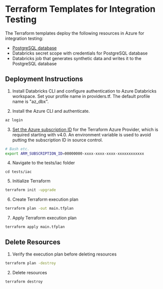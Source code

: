 # Terraform Templates for Integration Testing

The Terraform templates deploy the following resources in Azure for integration testing:
- [PostgreSQL database](https://learn.microsoft.com/en-us/azure/developer/terraform/deploy-postgresql-flexible-server-database?tabs=azure-cli)
- Databricks secret scope with credentials for PostgreSQL database
- Databricks job that generates synthetic data and writes it to the PostgreSQL database

## Deployment Instructions

1. Install Databricks CLI and configure authentication to Azure Databricks workspace. Set your profile name in providers.tf. The default profile name is "az_dbx".

2. Install the Azure CLI and authenticate.

```sh
az login
```

3. [Set the Azure subscription ID](https://registry.terraform.io/providers/hashicorp/azurerm/latest/docs/guides/4.0-upgrade-guide#specifying-subscription-id-is-now-mandatory) for the Terraform Azure Provider, which is required starting with v4.0. An environment variable is used to avoid putting the subscription ID in source control.

```sh
# Bash etc.
export ARM_SUBSCRIPTION_ID=00000000-xxxx-xxxx-xxxx-xxxxxxxxxxxx
```

4. Navigate to the tests/iac folder

```
cd tests/iac
```

5. Initialize Terraform

```sh
terraform init -upgrade
```

6. Create Terraform execution plan
```sh
terraform plan -out main.tfplan
```

7. Apply Terraform execution plan
```sh
terraform apply main.tfplan
```

## Delete Resources

1. Verify the execution plan before deleting resources

```sh
terraform plan -destroy
```

2. Delete resources

```sh
terraform destroy
```